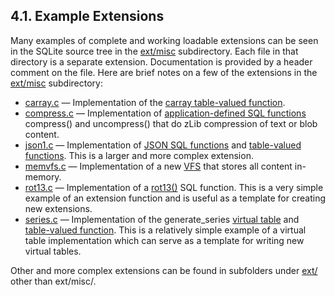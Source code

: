 ## 4\.1\. Example Extensions


Many examples of complete and working loadable extensions can be
seen in the SQLite source tree in the
[ext/misc](https://www.sqlite.org/src/file/ext/misc) subdirectory.
Each file in that directory is a separate extension. Documentation
is provided by a header comment on the file.
Here are brief notes on a few of the extensions in
the [ext/misc](https://www.sqlite.org/src/file/ext/misc) subdirectory:



* [carray.c](https://www.sqlite.org/src/file/ext/misc/carray.c) —
Implementation of the [carray table\-valued function](carray.html).
* [compress.c](https://www.sqlite.org/src/file/ext/misc/compress.c) —
Implementation of [application\-defined SQL functions](appfunc.html) compress() and
uncompress() that do zLib compression of text or blob content.
* [json1\.c](https://www.sqlite.org/src/file/ext/misc/json1.c) —
Implementation of [JSON SQL functions](json1.html) and [table\-valued functions](vtab.html#tabfunc2).
This is a larger and more complex extension.
* [memvfs.c](https://www.sqlite.org/src/file/ext/misc/memvfs.c) —
Implementation of a new [VFS](vfs.html) that stores all content in\-memory.
* [rot13\.c](https://www.sqlite.org/src/file/ext/misc/rot13.c) —
Implementation of a [rot13()](https://en.wikipedia.org/wiki/ROT13)
SQL function. This is a very simple example of an extension function
and is useful as a template for creating new extensions.
* [series.c](https://www.sqlite.org/src/file/ext/misc/series.c) —
Implementation of the generate\_series [virtual table](vtab.html) and
[table\-valued function](vtab.html#tabfunc2). This is a relatively simple example of a
virtual table implementation which can serve as a template for writing
new virtual tables.


Other and more complex extensions can be found in subfolders
under [ext/](https://www.sqlite.org/src/file/ext) other than ext/misc/.




